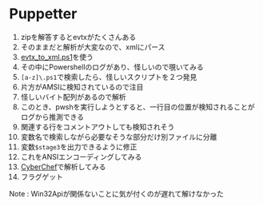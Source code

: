# Puppetter

1. zipを解答するとevtxがたくさんある
1. そのままだと解析が大変なので、xmlにパース
1. [evtx_to_xml.ps1](Logs/evtx_to_xml.ps1)を使う
1. その中にPowershellのログがあり、怪しいので覗いてみる
1. `[a-z]\.ps1`で検索したら、怪しいスクリプトを２つ発見
1. 片方がAMSIに検知されているので注目
1. 怪しいバイト配列があるので解析
1. このとき、pwshを実行しようとすると、一行目の位置が検知されることがログから推測できる
1. 関連する行をコメントアウトしても検知されそう
1. 変数名で検索しながら必要なそうな部分だけ別ファイルに分離
1. 変数`$stage3`を出力できるように修正
1. これをANSIエンコーディングしてみる
1. [CyberChef](https://gchq.github.io/CyberChef/#recipe=From_Charcode('Line%20feed',10)&input=NzIKODQKNjYKMTIzCjk4CjUxCjExOQoxMDQKNTIKMTE0CjUxCjk1CjQ4CjEwMgo5NQoxMTYKMTA0CjUxCjEwMgo5NQoxMDYKMTE3CjExNQoxMTYKNDkKOTkKNTEKNDYKNDYKNDYKMTI1Cg)で解析してみる
1. フラグゲット

Note : Win32Apiが関係ないことに気が付くのが遅れて解けなかった

